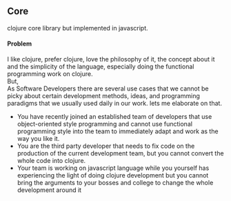 ## Core 
clojure core library but implemented in javascript.

#### Problem
I like clojure, prefer clojure, love the philosophy of it, the concept about it and the simplicity of the language, especially doing the functional programming work on clojure.  
But,  
As Software Developers there are several use cases that we cannot be picky about certain development methods, ideas, and programming paradigms that we usually used daily in our work.
lets me elaborate on that.  

- You have recently joined an established team of developers that use object-oriented style programming and cannot use functional programming style into the team to immediately adapt and work as the way you like it.  
- You are the third party developer that needs to fix code on the production of the current development team, but you cannot convert the whole code into clojure. 
- Your team is working on javascript language while you yourself has experiencing the light of doing clojure development but you cannot bring the arguments to your bosses and college to change the whole development around it  




